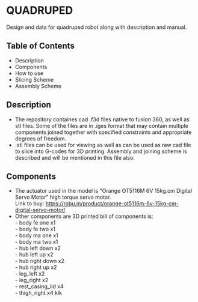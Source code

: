 # QUADRUPED
Design and data for quadruped robot along with description and manual.

## Table of Contents
- Description
- Components
- How to use
- Slicing Scheme
- Assembly Scheme

## Description
- The repository containes cad .f3d files native to fusion 360, as well as stl files. Some of the files are in .iges format that may contain multiple components joined together with specified constraints and appropriate degrees of freedom.
- .stl files can be used for viewing as well as can be used as raw cad file to slice into G-codes for 3D printing. Assembly and joining scheme is described and will be mentioned in this file also.

## Components
- The actuator used in the model is "Orange OT5116M 6V 15kg.cm Digital Servo Motor" high torque servo motor.  
    Link to buy: https://robu.in/product/orange-ot5116m-6v-15kg-cm-digital-servo-motor/
- Other components are 3D printed bill of components is:  
          - body fe one x1          
          - body fe two x1          
          - body ma one x1          
          - body ma two x1          
          - hub left down x2          
          - hub left up x2          
          - hub right down x2          
          - hub right up x2          
          - leg_left x2          
          - leg_right x2          
          - rest_casing_lid x4          
          - thigh_right x4
  klk
